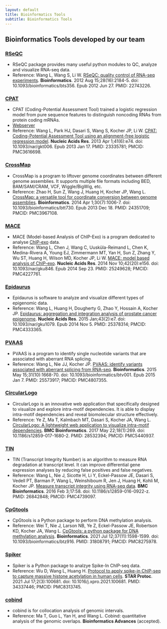 ```yaml
---
layout: default
title: Bioinformatics Tools
subtitle: Bioinformatics Tools
---
```


## Bioinformatics Tools developed by our team

### [RSeQC](http://rseqc.sourceforge.net)

- RSeQC package provides many useful python modules to QC, analyze and visualize RNA-seq data.
- Reference: Wang L, Wang S, Li W. [RSeQC: quality control of RNA-seq experiments](https://pubmed.ncbi.nlm.nih.gov/22743226/). **Bioinformatics**. 2012 Aug 15;28(16):2184-5. doi: 10.1093/bioinformatics/bts356. Epub 2012 Jun 27. PMID: 22743226.

### [CPAT](http://rna-cpat.sourceforge.net/)

- CPAT (Coding-Potential Assessment Tool) trained a logistic regression model from pure sequence features to distinguish noncoding RNAs from protein coding mRNAs.
- [Webserver](http://lilab.research.bcm.edu/cpat)   
- Reference: Wang L, Park HJ, Dasari S, Wang S, Kocher JP, Li W. [CPAT: Coding-Potential Assessment Tool using an alignment-free logistic regression model](https://pubmed.ncbi.nlm.nih.gov/23335781/). **Nucleic Acids Res**. 2013 Apr 1;41(6):e74. doi: 10.1093/nar/gkt006. Epub 2013 Jan 17. PMID: 23335781; PMCID: PMC3616698.

### [CrossMap](http://crossmap.sourceforge.net)

- CrossMap is a program to liftover genome coordinates between different genome assemblies. It supports multiple file formats including BED, BAM/SAM/CRAM, VCF, Wiggle/BigWig, etc. 
- Reference: Zhao H, Sun Z, Wang J, Huang H, Kocher JP, Wang L. [CrossMap: a versatile tool for coordinate conversion between genome assemblies](https://pubmed.ncbi.nlm.nih.gov/24351709/). **Bioinformatics**. 2014 Apr 1;30(7):1006-7. doi: 10.1093/bioinformatics/btt730. Epub 2013 Dec 18. PMID: 24351709; PMCID: PMC3967108.

### [MACE](http://chipexo.sourceforge.net/)

- MACE (Model-based Analysis of ChIP-Exo) is a program dedicated to analyse [ChIP-exo](https://en.wikipedia.org/wiki/ChIP-exo) data. 
- Reference: Wang L, Chen J, Wang C, Uusküla-Reimand L, Chen K, Medina-Rivera A, Young EJ, Zimmermann MT, Yan H, Sun Z, Zhang Y, Wu ST, Huang H, Wilson MD, Kocher JP, Li W. [MACE: model based analysis of ChIP-exo](https://pubmed.ncbi.nlm.nih.gov/25249628/). **Nucleic Acids Res**. 2014 Nov 10;42(20):e156. doi: 10.1093/nar/gku846. Epub 2014 Sep 23. PMID: 25249628; PMCID: PMC4227761.


### [Epidaurus](http://epidaurus.sourceforge.net/)

- Epidaurus is software to analyze and visualize different types of epigenomic data. 
- Reference: Wang L, Huang H, Dougherty G, Zhao Y, Hossain A, Kocher JP. [Epidaurus: aggregation and integration analysis of prostate cancer epigenome](https://pubmed.ncbi.nlm.nih.gov/25378314/). **Nucleic Acids Res**. 2015 Jan;43(2):e7. doi: 10.1093/nar/gku1079. Epub 2014 Nov 5. PMID: 25378314; PMCID: PMC4333365.


### [PVAAS](http://pvaas.sourceforge.net/)

- PVAAS is a program to identify single nucleotide variants that are associated with aberrant RNA splicing. 
- Reference: Wang L, Nie JJ, Kocher JP. [PVAAS: identify variants associated with aberrant splicing from RNA-seq](https://pubmed.ncbi.nlm.nih.gov/25573917/). **Bioinformatics**. 2015 May 15;31(10):1668-70. doi: 10.1093/bioinformatics/btv001. Epub 2015 Jan 7. PMID: 25573917; PMCID: PMC4807355.

### [CircularLogo](https://sourceforge.net/projects/circularlogo)

- CircularLogo is an innovative web application that specifically designed to visualize and explore intra-motif dependencies. It is able to display intra-motif dependencies and reveal biomolecular structure effectively. 
- Reference: Ye Z, Ma T, Kalmbach MT, Dasari S, Kocher JA, Wang L. [CircularLogo: A lightweight web application to visualize intra-motif dependencies](https://pubmed.ncbi.nlm.nih.gov/28532394/). **BMC Bioinformatics**. 2017 May 22;18(1):269. doi: 10.1186/s12859-017-1680-2. PMID: 28532394; PMCID: PMC5440937.

### [TIN](http://rseqc.sourceforge.net)
- TIN (Transcript Integrity Number) is an algorithm to measure RNA degradation at transcript level. It can improve differential gene expression analyses by reducing false positives and false negatives.
- Reference: Wang L, Nie J, Sicotte H, Li Y, Eckel-Passow JE, Dasari S, Vedell PT, Barman P, Wang L, Weinshiboum R, Jen J, Huang H, Kohli M, Kocher JP. [Measure transcript integrity using RNA-seq data](https://pubmed.ncbi.nlm.nih.gov/26842848/). **BMC Bioinformatics**. 2016 Feb 3;17:58. doi: 10.1186/s12859-016-0922-z. PMID: 26842848; PMCID: PMC4739097.

### [CpGtools](https://cpgtools.readthedocs.io/en/latest/)

- CpGtools is a Python package to perform DNA methylation analysis.
- Reference: Wei T, Nie J, Larson NB, Ye Z, Eckel-Passow JE, Robertson KD, Kocher JA, Wang L. [CpGtools: a python package for DNA methylation analysis](https://pubmed.ncbi.nlm.nih.gov/31808791/). **Bioinformatics**. 2021 Jul 12;37(11):1598-1599. doi: 10.1093/bioinformatics/btz916. PMID: 31808791; PMCID: PMC8275978.

### [Spiker](https://spiker.readthedocs.io/en/latest/)
- Spiker is a Python package to analzye Spike-In ChIP-seq data.
- Reference: Wu D, Wang L, Huang H. [Protocol to apply spike-in ChIP-seq to capture massive histone acetylation in human cells](https://pubmed.ncbi.nlm.nih.gov/34337446/). **STAR Protoc**. 2021 Jul 17;2(3):100681. doi: 10.1016/j.xpro.2021.100681. PMID: 34337446; PMCID: PMC8313745.

### [cobind](https://cobind.readthedocs.io/en/latest/)
- cobind is for collocation analysis of genomic intervals.
- Reference: Ma T, Guo L, Yan H, and Wang L. Cobind: quantitative analysis of the genomic overlaps. **Bioinformatics Advances** (accepted).
